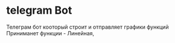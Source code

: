 # telegram Bot
Телеграм бот кооторый строит и отправляет графики функций
Приниманет функции - Линейная, 


